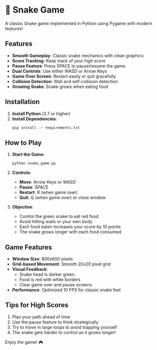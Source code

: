# 🐍 Snake Game

A classic Snake game implemented in Python using Pygame with modern features!

## Features

- **Smooth Gameplay**: Classic snake mechanics with clean graphics
- **Score Tracking**: Keep track of your high score
- **Pause Feature**: Press SPACE to pause/resume the game
- **Dual Controls**: Use either WASD or Arrow Keys
- **Game Over Screen**: Restart easily or quit gracefully
- **Collision Detection**: Wall and self-collision detection
- **Growing Snake**: Snake grows when eating food

## Installation

1. **Install Python** (3.7 or higher)
2. **Install Dependencies**:
   ```bash
   pip install -r requirements.txt
   ```

## How to Play

1. **Start the Game**:
   ```bash
   python snake_game.py
   ```

2. **Controls**:
   - **Move**: Arrow Keys or WASD
   - **Pause**: SPACE
   - **Restart**: R (when game over)
   - **Quit**: Q (when game over) or close window

3. **Objective**:
   - Control the green snake to eat red food
   - Avoid hitting walls or your own body
   - Each food eaten increases your score by 10 points
   - The snake grows longer with each food consumed

## Game Features

- **Window Size**: 800x600 pixels
- **Grid-based Movement**: Smooth 20x20 pixel grid
- **Visual Feedback**: 
  - Snake head is darker green
  - Food is red with white borders
  - Clear game over and pause screens
- **Performance**: Optimized 10 FPS for classic snake feel

## Tips for High Scores

1. Plan your path ahead of time
2. Use the pause feature to think strategically
3. Try to move in large loops to avoid trapping yourself
4. The snake gets harder to control as it grows longer!

Enjoy the game! 🎮 